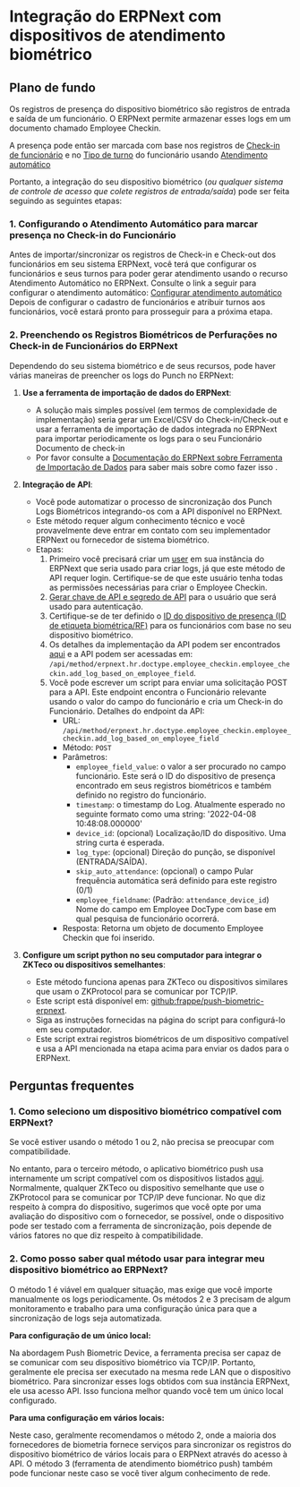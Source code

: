 # Integração do ERPNext com dispositivos de atendimento biométrico



## Plano de fundo


Os registros de presença do dispositivo biométrico são registros de entrada e saída de um funcionário. O ERPNext permite armazenar esses logs em um documento chamado Employee Checkin.


A presença pode então ser marcada com base nos registros de [Check-in de funcionário](/docs/pt/human-resources/employee_checkin) e no [Tipo de turno](/docs/pt/human-resources/shift_type) do funcionário usando [Atendimento automático](/docs/pt/human-resources/auto-attendance )


Portanto, a integração do seu dispositivo biométrico (*ou qualquer sistema de controle de acesso que colete registros de entrada/saída*) pode ser feita seguindo as seguintes etapas:


### 1. Configurando o Atendimento Automático para marcar presença no Check-in do Funcionário


Antes de importar/sincronizar os registros de Check-in e Check-out dos funcionários em seu sistema ERPNext, você terá que configurar os funcionários e seus turnos para poder gerar atendimento usando o recurso Atendimento Automático no ERPNext.
Consulte o link a seguir para configurar o atendimento automático: [Configurar atendimento automático](/docs/pt/human-resources/auto-attendance)
Depois de configurar o cadastro de funcionários e atribuir turnos aos funcionários, você estará pronto para prosseguir para a próxima etapa.


### 2. Preenchendo os Registros Biométricos de Perfurações no Check-in de Funcionários do ERPNext


Dependendo do seu sistema biométrico e de seus recursos, pode haver várias maneiras de preencher os logs do Punch no ERPNext:


1. **Use a ferramenta de importação de dados do ERPNext**:


	* A solução mais simples possível (em termos de complexidade de implementação) seria gerar um Excel/CSV do Check-in/Check-out e usar a ferramenta de importação de dados integrada no ERPNext para importar periodicamente os logs para o seu Funcionário Documento de check-in
	* Por favor consulte a [Documentação do ERPNext sobre Ferramenta de Importação de Dados](/docs/pt/setting-up/data/data-import) para saber mais sobre como fazer isso .
2. **Integração de API**:


	* Você pode automatizar o processo de sincronização dos Punch Logs Biométricos integrando-os com a API disponível no ERPNext.
	* Este método requer algum conhecimento técnico e você provavelmente deve entrar em contato com seu implementador ERPNext ou fornecedor de sistema biométrico.
	* Etapas:
		1. Primeiro você precisará criar um [user](/docs/pt/setting-up/users-and-permissions/adding-users#1-how-to-create-a-new-user) em sua instância do ERPNext que seria usado para criar logs, já que este método de API requer login. Certifique-se de que este usuário tenha todas as permissões necessárias para criar o Employee Checkin.
		2. [Gerar chave de API e segredo de API](/docs/pt/setting-up/users-and-permissions/adding-users#210-api-access) para o usuário que será usado para autenticação.
		3. Certifique-se de ter definido o  [ID do dispositivo de presença (ID de etiqueta biométrica/RF)](/docs/pt/human-resources/auto-attendance#3-setup-attendance-device-id-field-in-employee) para os funcionários com base no seu dispositivo biométrico.
		4. Os detalhes da implementação da API podem ser encontrados [aqui](https://github.com/frappe/erpnext/blob/develop/erpnext/hr/doctype/employee_checkin/employee_checkin.py#L49-L78) e a API podem ser acessadas em: `/api/method/erpnext.hr.doctype.employee_checkin.employee_checkin.add_log_based_on_employee_field`.
		5. Você pode escrever um script para enviar uma solicitação POST para a API. Este endpoint encontra o Funcionário relevante usando o valor do campo do funcionário e cria um Check-in do Funcionário. Detalhes do endpoint da API:
			+ URL: `/api/method/erpnext.hr.doctype.employee_checkin.employee_checkin.add_log_based_on_employee_field`
			+ Método: `POST`
			+ Parâmetros:
				- `employee_field_value`: o valor a ser procurado no campo funcionário. Este será o ID do dispositivo de presença encontrado em seus registros biométricos e também definido no registro do funcionário.
				- `timestamp`: o timestamp do Log. Atualmente esperado no seguinte formato como uma string: '2022-04-08 10:48:08.000000'
				- `device_id`: (opcional) Localização/ID do dispositivo. Uma string curta é esperada.
				- `log_type`: (opcional) Direção do punção, se disponível (ENTRADA/SAÍDA).
				- `skip_auto_attendance`: (opcional) o campo Pular frequência automática será definido para este registro (0/1)
				- `employee_fieldname`: (Padrão: `attendance_device_id`) Nome do campo em Employee DocType com base em qual pesquisa de funcionário ocorrerá.
			+ Resposta: Retorna um objeto de documento Employee Checkin que foi inserido.
3. **Configure um script python no seu computador para integrar o ZKTeco ou dispositivos semelhantes**:


	* Este método funciona apenas para ZKTeco ou dispositivos similares que usam o ZKProtocol para se comunicar por TCP/IP.
	* Este script está disponível em: [github:frappe/push-biometric-erpnext](https://github.com/frappe/push-biometric-erpnext).
	* Siga as instruções fornecidas na página do script para configurá-lo em seu computador.
	* Este script extrai registros biométricos de um dispositivo compatível e usa a API mencionada na etapa acima para enviar os dados para o ERPNext.


## Perguntas frequentes


### 1. Como seleciono um dispositivo biométrico compatível com ERPNext?


Se você estiver usando o método 1 ou 2, não precisa se preocupar com compatibilidade. 


No entanto, para o terceiro método, o aplicativo biométrico push usa internamente um script compatível com os dispositivos listados [aqui](https://github.com/fananimi/pyzk#compatível-devices). Normalmente, qualquer ZKTeco ou dispositivo semelhante que use o ZKProtocol para se comunicar por TCP/IP deve funcionar. No que diz respeito à compra do dispositivo, sugerimos que você opte por uma avaliação do dispositivo com o fornecedor, se possível, onde o dispositivo pode ser testado com a ferramenta de sincronização, pois depende de vários fatores no que diz respeito à compatibilidade.


### 2. Como posso saber qual método usar para integrar meu dispositivo biométrico ao ERPNext?


O método 1 é viável em qualquer situação, mas exige que você importe manualmente os logs periodicamente. Os métodos 2 e 3 precisam de algum monitoramento e trabalho para uma configuração única para que a sincronização de logs seja automatizada.


**Para configuração de um único local:**


Na abordagem Push Biometric Device, a ferramenta precisa ser capaz de se comunicar com seu dispositivo biométrico via TCP/IP. Portanto, geralmente ele precisa ser executado na mesma rede LAN que o dispositivo biométrico. Para sincronizar esses logs obtidos com sua instância ERPNext, ele usa acesso API. Isso funciona melhor quando você tem um único local configurado.


**Para uma configuração em vários locais:**


Neste caso, geralmente recomendamos o método 2, onde a maioria dos fornecedores de biometria fornece serviços para sincronizar os registros do dispositivo biométrico de vários locais para o ERPNext através do acesso à API. O método 3 (ferramenta de atendimento biométrico push) também pode funcionar neste caso se você tiver algum conhecimento de rede.







